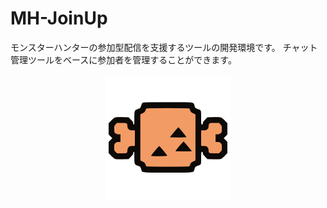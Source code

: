 # MH-JoinUp
モンスターハンターの参加型配信を支援するツールの開発環境です。
チャット管理ツールをベースに参加者を管理することができます。

<p align="center">
  <img 
    src="https://raw.githubusercontent.com/pam5596/mh-joinup/d5d84b10451ee2b164da93ba843ca5d10228a8cb/src/app/icon.svg"
    width="200px"
  >
</p>
